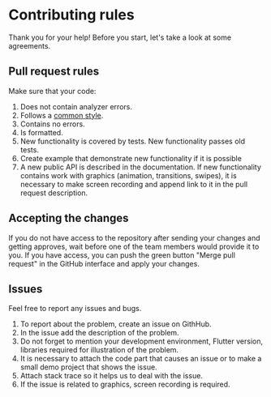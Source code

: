 # Contributing rules

Thank you for your help! Before you start, let's take a look at some agreements.

## Pull request rules

Make sure that your code:

1.	Does not contain analyzer errors. 
2.	Follows a [common style](https://dart.dev/guides/language/effective-dart/style). 
3.	Contains no errors. 
4.	Is formatted. 
5.	New functionality is covered by tests. New functionality passes old tests. 
6.	Create example that demonstrate new functionality if it is possible
7.	A new public API is described in the documentation. If new functionality contains work with
    graphics (animation, transitions, swipes), it is necessary to make screen recording and append 
    link to it in the pull request description. 

## Accepting the changes

If you do not have access to the repository after sending your changes and getting approves,
wait before one of the team members would provide it to you. If you have access, you can push the
green button "Merge pull request" in the GitHub interface and apply your changes. 

## Issues

Feel free to report any issues and bugs.

1.	To report about the problem, create an issue on GithHub. 
2.	In the issue add the description of the problem. 
3.	Do not forget to mention your development environment, Flutter version, libraries required for
illustration of the problem. 
4.	It is necessary to attach the code part that causes an issue or to make a small demo project 
that shows the issue. 
5.	Attach stack trace so it helps us to deal with the issue. 
6.	If the issue is related to graphics, screen recording is required.
